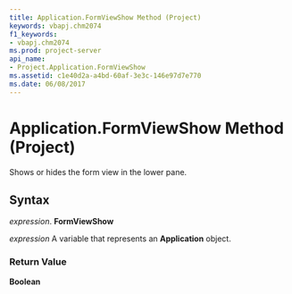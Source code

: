```yaml
---
title: Application.FormViewShow Method (Project)
keywords: vbapj.chm2074
f1_keywords:
- vbapj.chm2074
ms.prod: project-server
api_name:
- Project.Application.FormViewShow
ms.assetid: c1e40d2a-a4bd-60af-3e3c-146e97d7e770
ms.date: 06/08/2017
---
```



# Application.FormViewShow Method (Project)

Shows or hides the form view in the lower pane.


## Syntax

 _expression_. **FormViewShow**

 _expression_ A variable that represents an **Application** object.


### Return Value

 **Boolean**


